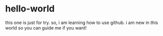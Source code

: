 # hello-world
this one is just for try.
so, i am learning how to use github.
i am new in this world so you can guide me if you want!
